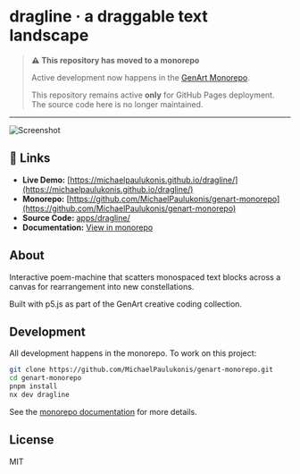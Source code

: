 # dragline · a draggable text landscape

> **⚠️ This repository has moved to a monorepo**
> 
> Active development now happens in the [GenArt Monorepo](https://github.com/MichaelPaulukonis/genart-monorepo).
> 
> This repository remains active **only** for GitHub Pages deployment. The source code here is no longer maintained.

---

![Screenshot](screenshot.png)

## 🔗 Links

- **Live Demo:** [https://michaelpaulukonis.github.io/dragline/](https://michaelpaulukonis.github.io/dragline/)
- **Monorepo:** [https://github.com/MichaelPaulukonis/genart-monorepo](https://github.com/MichaelPaulukonis/genart-monorepo)
- **Source Code:** [apps/dragline/](https://github.com/MichaelPaulukonis/genart-monorepo/tree/main/apps/dragline)
- **Documentation:** [View in monorepo](https://github.com/MichaelPaulukonis/genart-monorepo/tree/main/apps/dragline/README.md)

## About

Interactive poem-machine that scatters monospaced text blocks across a canvas for rearrangement into new constellations.

Built with p5.js as part of the GenArt creative coding collection.

## Development

All development happens in the monorepo. To work on this project:

```bash
git clone https://github.com/MichaelPaulukonis/genart-monorepo.git
cd genart-monorepo
pnpm install
nx dev dragline
```

See the [monorepo documentation](https://github.com/MichaelPaulukonis/genart-monorepo) for more details.

## License

MIT
